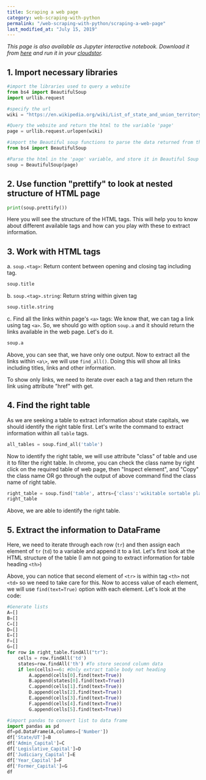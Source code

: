 ```yaml
---
title: Scraping a web page
category: web-scraping-with-python
permalink: "/web-scraping-with-python/scraping-a-web-page"
last_modified_at: "July 15, 2019"
---
```


*This page is also available as Jupyter interactive notebook. Download it from [here](https://code.research.uts.edu.au/143852/code-as-literacy-jupyter-notebooks/blob/master/web-scraping-with-python/beautifulsoup-03-scraping-a-web-page.ipynb) and run it in your [cloudstor](/getting-started/jupyter-notebook).* 


## 1. Import necessary libraries


```python
#import the libraries used to query a website
from bs4 import BeautifulSoup
import urllib.request

#specify the url
wiki = "https://en.wikipedia.org/wiki/List_of_state_and_union_territory_capitals_in_India"

#Query the website and return the html to the variable 'page'
page = urllib.request.urlopen(wiki)

#import the Beautiful soup functions to parse the data returned from the website
from bs4 import BeautifulSoup

#Parse the html in the 'page' variable, and store it in Beautiful Soup format
soup = BeautifulSoup(page)
```

## 2. Use function "prettify" to look at nested structure of HTML page


```python
print(soup.prettify())
```

Here you will see the structure of the HTML tags. This will help you to know about different available tags and how can you play with these to extract information.

## 3.  Work with HTML tags

a. `soup.<tag>`: Return content between opening and closing tag including tag.


```python
soup.title
```

b. `soup.<tag>.string`: Return string within given tag


```python
soup.title.string
```

c. Find all the links within page's `<a>` tags: We know that, we can tag a link using tag `<a>`. So, we should go with option `soup.a` and it should return the links available in the web page. Let's do it.


```python
soup.a
```

Above, you can see that, we have only one output. Now to extract all the links within `<a\>`, we will use `find_all()`. Doing this will show all links including titles, links and other information.

To show only links, we need to iterate over each a tag and then return the link using attribute "href" with get.

## 4. Find the right table

As we are seeking a table to extract information about state capitals, we should identify the right table first. Let's write the command to extract information within all `table` tags.


```python
all_tables = soup.find_all('table')
```

Now to identify the right table, we will use attribute "class" of table and use it to filter the right table. In chrome, you can check the class name by right click on the required table of web page, then "Inspect element", and "Copy" the class name OR go through the output of above command find the class name of right table.


```python
right_table = soup.find('table', attrs={'class':'wikitable sortable plainrowheaders'})
right_table
```

Above, we are able to identify the right table.

## 5. Extract the information to DataFrame

Here, we need to iterate through each row (`tr`) and then assign each element of `tr` (`td`) to a variable and append it to a list. Let's first look at the HTML structure of the table (I am not going to extract information for table heading `<th>`)

Above, you can notice that second element of `<tr>` is within tag `<th>` not `<td>` so we need to take care for this. Now to access value of each element, we will use `find(text=True)` option with each element.  Let's look at the code:


```python
#Generate lists
A=[]
B=[]
C=[]
D=[]
E=[]
F=[]
G=[]
for row in right_table.findAll("tr"):
    cells = row.findAll('td')
    states=row.findAll('th') #To store second column data
    if len(cells)==6: #Only extract table body not heading
        A.append(cells[0].find(text=True))
        B.append(states[0].find(text=True))
        C.append(cells[1].find(text=True))
        D.append(cells[2].find(text=True))
        E.append(cells[3].find(text=True))
        F.append(cells[4].find(text=True))
        G.append(cells[5].find(text=True))

#import pandas to convert list to data frame
import pandas as pd
df=pd.DataFrame(A,columns=['Number'])
df['State/UT']=B
df['Admin_Capital']=C
df['Legislative_Capital']=D
df['Judiciary_Capital']=E
df['Year_Capital']=F
df['Former_Capital']=G
df
```
